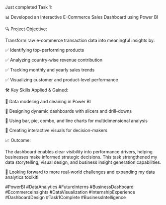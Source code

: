 Just completed Task 1:

📊 Developed an Interactive E-Commerce Sales Dashboard using Power BI

🔍 Project Objective:

Transform raw e-commerce transaction data into meaningful insights by:

✅ Identifying top-performing products

✅ Analyzing country-wise revenue contribution

✅ Tracking monthly and yearly sales trends

✅ Visualizing customer and product-level performance

🛠️ Key Skills Applied & Gained:

🔹 Data modeling and cleaning in Power BI

🔹 Designing dynamic dashboards with slicers and drill-downs

🔹 Using bar, pie, combo, and line charts for multidimensional analysis

🔹 Creating interactive visuals for decision-makers

📈 Outcome:

The dashboard enables clear visibility into performance drivers, helping businesses make informed strategic decisions. This task strengthened my data storytelling, visual design, and business insight generation capabilities.


💪 Looking forward to more real-world challenges and expanding my data analytics toolkit!

#PowerBI #DataAnalytics #FutureInterns #BusinessDashboard #EcommerceInsights #DataVisualization #InternshipExperience #DashboardDesign #Task1Complete #BusinessIntelligence

